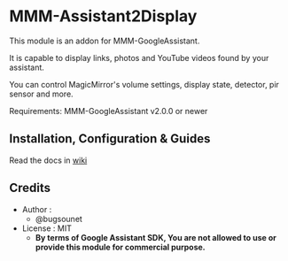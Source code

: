 # MMM-Assistant2Display


This module is an addon for MMM-GoogleAssistant.

It is capable to display links, photos and YouTube videos found by your assistant.

You can control MagicMirror's volume settings, display state, detector, pir sensor and more.

Requirements: MMM-GoogleAssistant v2.0.0 or newer

## Installation, Configuration & Guides
Read the docs in [wiki](https://github.com/bugsounet/MMM-Assistant2Display/wiki)

## Credits
- Author :
  - @bugsounet
- License : MIT
  - **By terms of Google Assistant SDK, You are not allowed to use or provide this module for commercial purpose.**
